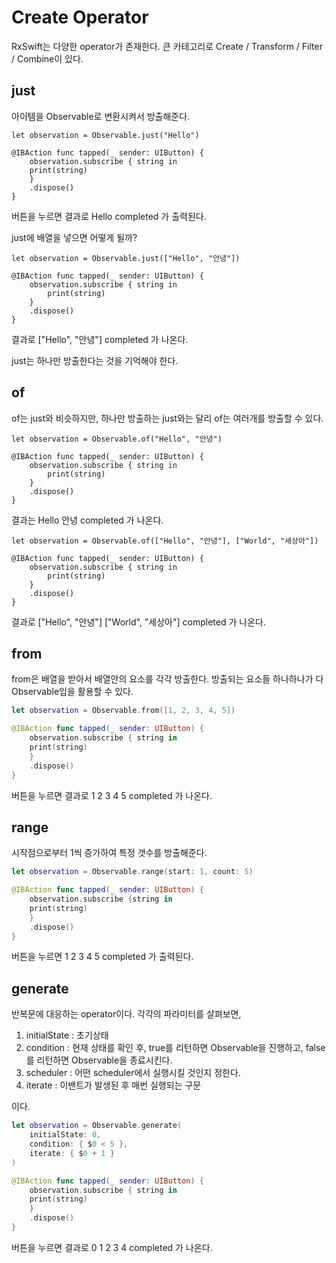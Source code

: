 # Create Operator

RxSwift는 다양한 operator가 존재한다.
큰 카테고리로 Create / Transform / Filter / Combine이 있다.

## just

아이템을 Observable로 변환시켜서 방출해준다.

```swfit
let observation = Observable.just("Hello")

@IBAction func tapped(_ sender: UIButton) {
    observation.subscribe { string in
	print(string)
    }
    .dispose()
}
```

버튼을 누르면 결과로
Hello
completed
가 출력된다.

just에 배열을 넣으면 어떻게 될까?

```swfit
let observation = Observable.just(["Hello", "안녕"])

@IBAction func tapped(_ sender: UIButton) {
    observation.subscribe { string in
        print(string)
    }
    .dispose()
}
```

결과로
["Hello", "안녕"]
completed
가 나온다.

just는 하나만 방출한다는 것을 기억해야 한다.

## of

of는 just와 비슷하지만, 하나만 방출하는 just와는 달리 of는 여러개를 방출할 수 있다.

```swfit
let observation = Observable.of("Hello", "안녕")

@IBAction func tapped(_ sender: UIButton) {
    observation.subscribe { string in
        print(string)
    }
    .dispose()
}
```

결과는
Hello
안녕
completed
가 나온다.

```swfit
let observation = Observable.of(["Hello", "안녕"], ["World", "세상아"])

@IBAction func tapped(_ sender: UIButton) {
    observation.subscribe { string in
        print(string)
    }
    .dispose()
}
```

결과로
["Hello", "안녕"]
["World", "세상아"]
completed
가 나온다.

## from

from은 배열을 받아서 배열안의 요소를 각각 방출한다.
방출되는 요소들 하나하나가 다 Observable임을 활용할 수 있다.

```swift
let observation = Observable.from([1, 2, 3, 4, 5])

@IBAction func tapped(_ sender: UIButton) {
    observation.subscribe { string in
	print(string)
    }
    .dispose()
}
```

버튼을 누르면 결과로
1
2
3
4
5
completed
가 나온다.

## range

시작점으로부터 1씩 증가하여 특정 갯수를 방출해준다.

```swift
let observation = Observable.range(start: 1, count: 5)

@IBAction func tapped(_ sender: UIButton) {
    observation.subscribe {string in
	print(string)
    }
    .dispose()
}
```

버튼을 누르면
1
2
3
4
5
completed
가 출력된다.

## generate

반복문에 대응하는 operator이다.
각각의 파라미터를 살펴보면,

1. initialState : 초기상태
2. condition : 현재 상태를 확인 후, true를 리턴하면 Observable을 진행하고, false를 리턴하면 Observable을 종료시킨다.
3. scheduler : 어떤 scheduler에서 실행시킬 것인지 정한다.
4. iterate : 이밴트가 발생된 후 매번 실행되는 구문

이다.

```swift
let observation = Observable.generate(
    initialState: 0,
    condition: { $0 < 5 },
    iterate: { $0 + 1 }
)

@IBAction func tapped(_ sender: UIButton) {
    observation.subscribe { string in
	print(string)
    }
    .dispose()
}
```

버튼을 누르면 결과로
0
1
2
3
4
completed
가 나온다.


